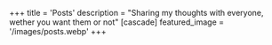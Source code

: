 +++
title = 'Posts'
description = "Sharing my thoughts with everyone, wether you want them or not"
[cascade]
  featured_image = '/images/posts.webp'
+++
